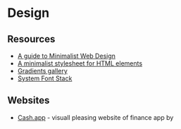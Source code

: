 # Design


## Resources

- [A guide to Minimalist Web Design](https://ismailelazizi.com/blog/a-guide-to-minimalist-web-design)
- [A minimalist stylesheet for HTML elements](https://andybrewer.github.io/mvp/)
- [Gradients gallery](https://images.superfamous.com/36-Gradients)
- [System Font Stack](https://systemfontstack.com)

## Websites

- [Cash.app](https://cash.app) - visuall pleasing website of finance app by 

